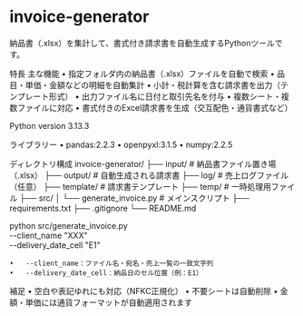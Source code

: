 # invoice-generator
納品書（.xlsx）を集計して、書式付き請求書を自動生成するPythonツールです。

特長
	主な機能
	•	指定フォルダ内の納品書（.xlsx）ファイルを自動で検索
	•	品目・単価・金額などの明細を自動集計
	•	小計・税計算を含む請求書を出力（テンプレート形式）
	•	出力ファイル名に日付と取引先名を付与
	•	複数シート・複数ファイルに対応
	•	書式付きのExcel請求書を生成（交互配色・通貨書式など）

Python version
	3.13.3

ライブラリー
	•	pandas:2.2.3
	•	openpyxl:3.1.5
    •	numpy:2.2.5

ディレクトリ構成
invoice-generator/
├── input/             # 納品書ファイル置き場（.xlsx）
├── output/            # 自動生成される請求書
├── log/               # 売上ログファイル（任意）
├── template/          # 請求書テンプレート
├── temp/              # 一時処理用ファイル
├── src/
│   └── generate_invoice.py  # メインスクリプト
├── requirements.txt
├── .gitignore
└── README.md

python src/generate_invoice.py \
  --client_name "XXX" \
  --delivery_date_cell "E1"

  	•	--client_name：ファイル名・宛名・売上一覧の一致文字列
	•	--delivery_date_cell：納品日のセル位置（例：E1）

補足
	•	空白や表記ゆれにも対応（NFKC正規化）
	•	不要シートは自動削除
	•	金額・単価には通貨フォーマットが自動適用されます
